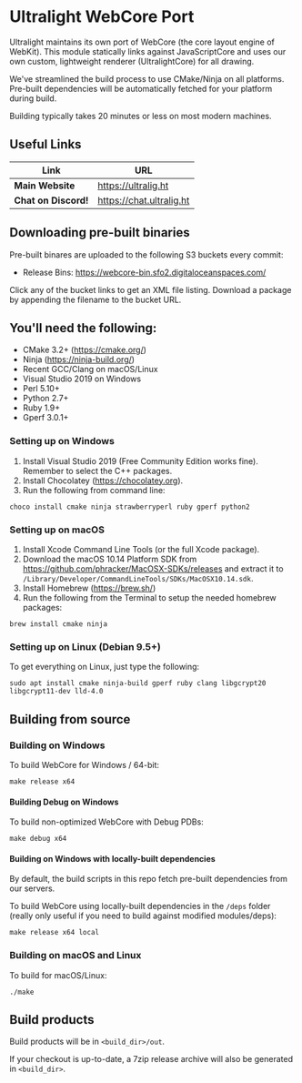 # Ultralight WebCore Port

Ultralight maintains its own port of WebCore (the core layout engine of WebKit). This module statically
links against JavaScriptCore and uses our own custom, lightweight renderer (UltralightCore) for all drawing.

We've streamlined the build process to use CMake/Ninja on all platforms. Pre-built dependencies will be
automatically fetched for your platform during build.

Building typically takes 20 minutes or less on most modern machines.

## Useful Links

| Link                   | URL                                 |
| ---------------------- | ----------------------------------- |
| __Main Website__       | <https://ultralig.ht>               |
| __Chat on Discord!__   | <https://chat.ultralig.ht>          |

## Downloading pre-built binaries

Pre-built binares are uploaded to the following S3 buckets every commit:
 * Release Bins: https://webcore-bin.sfo2.digitaloceanspaces.com/

Click any of the bucket links to get an XML file listing. Download a package by appending the filename to the bucket URL.

## You'll need the following:

 * CMake 3.2+ (https://cmake.org/)
 * Ninja (https://ninja-build.org/)
 * Recent GCC/Clang on macOS/Linux
 * Visual Studio 2019 on Windows
 * Perl 5.10+
 * Python 2.7+
 * Ruby 1.9+
 * Gperf 3.0.1+
 
### Setting up on Windows

1. Install Visual Studio 2019 (Free Community Edition works fine). Remember to select the C++ packages.
2. Install Chocolatey (https://chocolatey.org).
3. Run the following from command line: 

```
choco install cmake ninja strawberryperl ruby gperf python2
```

### Setting up on macOS

1. Install Xcode Command Line Tools (or the full Xcode package).
2. Download the macOS 10.14 Platform SDK from https://github.com/phracker/MacOSX-SDKs/releases and
   extract it to `/Library/Developer/CommandLineTools/SDKs/MacOSX10.14.sdk`.
3. Install Homebrew (https://brew.sh/)
4. Run the following from the Terminal to setup the needed homebrew packages:

```
brew install cmake ninja
```
 
### Setting up on Linux (Debian 9.5+)
 
To get everything on Linux, just type the following:
 
```
sudo apt install cmake ninja-build gperf ruby clang libgcrypt20 libgcrypt11-dev lld-4.0
```
    
## Building from source
 
### Building on Windows

To build WebCore for Windows / 64-bit:

```
make release x64
```

#### Building Debug on Windows

To build non-optimized WebCore with Debug PDBs:

```
make debug x64
```

#### Building on Windows with locally-built dependencies

By default, the build scripts in this repo fetch pre-built dependencies from our servers.

To build WebCore using locally-built dependencies in the `/deps` folder (really only useful
if you need to build against modified modules/deps):

```
make release x64 local
```

### Building on macOS and Linux

To build for macOS/Linux:

```
./make
```

## Build products

Build products will be in `<build_dir>/out`.

If your checkout is up-to-date, a 7zip release archive will also be generated in `<build_dir>`.

